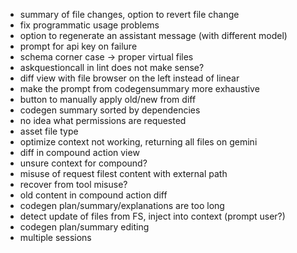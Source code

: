 - summary of file changes, option to revert file change
- fix programmatic usage problems
- option to regenerate an assistant message (with different model)
- prompt for api key on failure
- schema corner case -> proper virtual files
- askquestioncall in lint does not make sense?
- diff view with file browser on the left instead of linear
- make the prompt from codegensummary more exhaustive
- button to manually apply old/new from diff
- codegen summary sorted by dependencies
- no idea what permissions are requested
- asset file type
- optimize context not working, returning all files on gemini
- diff in compound action view
- unsure context for compound?
- misuse of request filest content with external path
- recover from tool misuse?
- old content in compound action diff
- codegen plan/summary/explanations are too long
- detect update of files from FS, inject into context (prompt user?)
- codegen plan/summary editing
- multiple sessions
